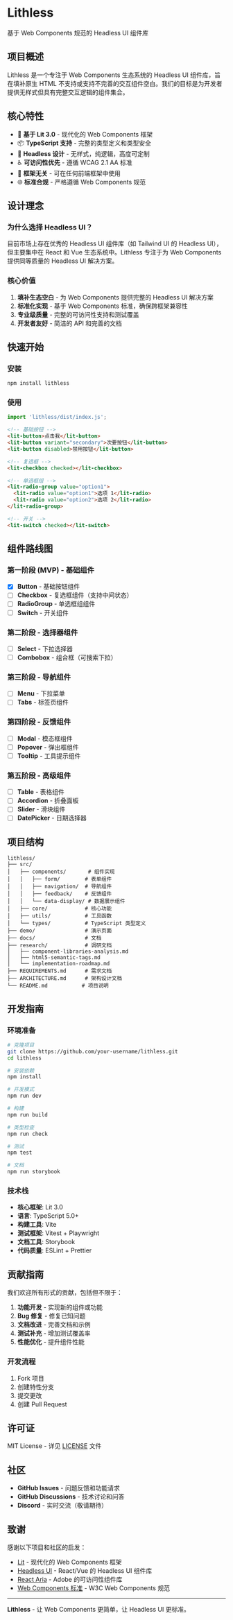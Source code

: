 # Lithless

基于 Web Components 规范的 Headless UI 组件库

## 项目概述

Lithless 是一个专注于 Web Components 生态系统的 Headless UI 组件库，旨在填补原生 HTML 不支持或支持不完善的交互组件空白。我们的目标是为开发者提供无样式但具有完整交互逻辑的组件集合。

## 核心特性

- 🚀 **基于 Lit 3.0** - 现代化的 Web Components 框架
- 📦 **TypeScript 支持** - 完整的类型定义和类型安全
- 🎨 **Headless 设计** - 无样式，纯逻辑，高度可定制
- ♿ **可访问性优先** - 遵循 WCAG 2.1 AA 标准
- 🔧 **框架无关** - 可在任何前端框架中使用
- 🌐 **标准合规** - 严格遵循 Web Components 规范

## 设计理念

### 为什么选择 Headless UI？

目前市场上存在优秀的 Headless UI 组件库（如 Tailwind UI 的 Headless UI），但主要集中在 React 和 Vue 生态系统中。Lithless 专注于为 Web Components 提供同等质量的 Headless UI 解决方案。

### 核心价值

1. **填补生态空白** - 为 Web Components 提供完整的 Headless UI 解决方案
2. **标准化实现** - 基于 Web Components 标准，确保跨框架兼容性
3. **专业级质量** - 完整的可访问性支持和测试覆盖
4. **开发者友好** - 简洁的 API 和完善的文档

## 快速开始

### 安装

```bash
npm install lithless
```

### 使用

```javascript
import 'lithless/dist/index.js';
```

```html
<!-- 基础按钮 -->
<lit-button>点击我</lit-button>
<lit-button variant="secondary">次要按钮</lit-button>
<lit-button disabled>禁用按钮</lit-button>

<!-- 复选框 -->
<lit-checkbox checked></lit-checkbox>

<!-- 单选框组 -->
<lit-radio-group value="option1">
  <lit-radio value="option1">选项 1</lit-radio>
  <lit-radio value="option2">选项 2</lit-radio>
</lit-radio-group>

<!-- 开关 -->
<lit-switch checked></lit-switch>
```

## 组件路线图

### 第一阶段 (MVP) - 基础组件
- [x] **Button** - 基础按钮组件
- [ ] **Checkbox** - 复选框组件（支持中间状态）
- [ ] **RadioGroup** - 单选框组组件
- [ ] **Switch** - 开关组件

### 第二阶段 - 选择器组件
- [ ] **Select** - 下拉选择器
- [ ] **Combobox** - 组合框（可搜索下拉）

### 第三阶段 - 导航组件
- [ ] **Menu** - 下拉菜单
- [ ] **Tabs** - 标签页组件

### 第四阶段 - 反馈组件
- [ ] **Modal** - 模态框组件
- [ ] **Popover** - 弹出框组件
- [ ] **Tooltip** - 工具提示组件

### 第五阶段 - 高级组件
- [ ] **Table** - 表格组件
- [ ] **Accordion** - 折叠面板
- [ ] **Slider** - 滑块组件
- [ ] **DatePicker** - 日期选择器

## 项目结构

```
lithless/
├── src/
│   ├── components/       # 组件实现
│   │   ├── form/        # 表单组件
│   │   ├── navigation/  # 导航组件
│   │   ├── feedback/    # 反馈组件
│   │   └── data-display/ # 数据展示组件
│   ├── core/            # 核心功能
│   ├── utils/           # 工具函数
│   └── types/           # TypeScript 类型定义
├── demo/                # 演示页面
├── docs/                # 文档
├── research/            # 调研文档
│   ├── component-libraries-analysis.md
│   ├── html5-semantic-tags.md
│   └── implementation-roadmap.md
├── REQUIREMENTS.md      # 需求文档
├── ARCHITECTURE.md      # 架构设计文档
└── README.md           # 项目说明
```

## 开发指南

### 环境准备

```bash
# 克隆项目
git clone https://github.com/your-username/lithless.git
cd lithless

# 安装依赖
npm install

# 开发模式
npm run dev

# 构建
npm run build

# 类型检查
npm run check

# 测试
npm test

# 文档
npm run storybook
```

### 技术栈

- **核心框架**: Lit 3.0
- **语言**: TypeScript 5.0+
- **构建工具**: Vite
- **测试框架**: Vitest + Playwright
- **文档工具**: Storybook
- **代码质量**: ESLint + Prettier

## 贡献指南

我们欢迎所有形式的贡献，包括但不限于：

1. **功能开发** - 实现新的组件或功能
2. **Bug 修复** - 修复已知问题
3. **文档改进** - 完善文档和示例
4. **测试补充** - 增加测试覆盖率
5. **性能优化** - 提升组件性能

### 开发流程

1. Fork 项目
2. 创建特性分支
3. 提交更改
4. 创建 Pull Request

## 许可证

MIT License - 详见 [LICENSE](LICENSE) 文件

## 社区

- **GitHub Issues** - 问题反馈和功能请求
- **GitHub Discussions** - 技术讨论和问答
- **Discord** - 实时交流（敬请期待）

## 致谢

感谢以下项目和社区的启发：

- [Lit](https://lit.dev/) - 现代化的 Web Components 框架
- [Headless UI](https://headlessui.com/) - React/Vue 的 Headless UI 组件库
- [React Aria](https://react-spectrum.adobe.com/react-aria/) - Adobe 的可访问性组件库
- [Web Components 标准](https://developer.mozilla.org/en-US/docs/Web/Web_Components) - W3C Web Components 规范

---

**Lithless** - 让 Web Components 更简单，让 Headless UI 更标准。